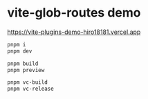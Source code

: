# vite-glob-routes demo

https://vite-plugins-demo-hiro18181.vercel.app

```sh
pnpm i
pnpm dev

pnpm build
pnpm preview

pnpm vc-build
pnpm vc-release
```
